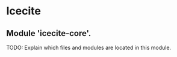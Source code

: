 # Icecite

## Module 'icecite-core'.

TODO: Explain which files and modules are located in this module.